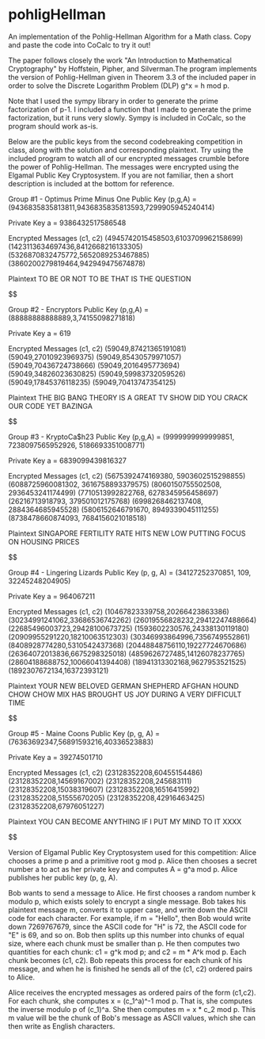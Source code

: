 # pohligHellman
An implementation of the Pohlig-Hellman Algorithm for a Math class. Copy and paste the code into CoCalc to try it out!

The paper follows closely the work "An Introduction to Mathematical Cryptography" by Hoffstein, Pipher, and Silverman.The program implements the version of Pohlig-Hellman given in Theorem 3.3 of the included paper in order to solve the Discrete Logarithm Problem (DLP) g^x = h mod p. 

Note that I used the sympy library in order to generate the prime factorization of p-1. I included a function that I made to generate the prime factorization, but it runs very slowly. Sympy is included in CoCalc, so the program should work as-is.

Below are the public keys from the second codebreaking competition in class, along with the solution and corresponding plaintext. Try using the included program to watch all of our encrypted messages crumble before the power of Pohlig-Hellman. The messages were encrypted using the Elgamal Public Key Cryptosystem. If you are not familiar, then a short description is included at the bottom for reference.



Group #1 - Optimus Prime Minus One
Public Key (p,g,A) = (9436835835813811,9436835835813593,7299905945240414)

Private Key a = 9386432517586548

Encrypted Messages (c1, c2)
(4945742015458503,6103709962158699)
(1423113634697436,8412668216133305)
(5326870832475772,5652089253467885)
(3860200279819464,942949475674878)

Plaintext
TO BE OR NOT TO BE THAT IS THE QUESTION

$$$$$$$$$$$$$$$$$$$$$$$$$$$$$$$$$$$$$$$$$$$$$$$$$$$$$$$$$$$$$$$$$$$$$$$$$$

Group #2 - Encryptors
Public Key (p,g,A) = (88888888888889,3,74155098271818)

Private Key a = 619

Encrypted Messages (c1, c2)
(59049,87421365191081)
(59049,27010923969375)
(59049,85430579971057)
(59049,70436724738666)
(59049,2016495773694)
(59049,34826023630825)
(59049,59983732059526)
(59049,17845376118235)
(59049,70413747354125)

Plaintext
THE BIG BANG THEORY IS A GREAT TV SHOW DID YOU CRACK OUR CODE YET BAZINGA

$$$$$$$$$$$$$$$$$$$$$$$$$$$$$$$$$$$$$$$$$$$$$$$$$$$$$$$$$$$$$$$$$$$$$$$$$$

Group #3 - KryptoCa$h23
Public Key (p,g,A) = (9999999999999851, 7238097565952926, 5186693351008771)

Private Key a = 6839099439816327

Encrypted Messages (c1, c2)
(5675392474169380, 5903602515298855)
(6088725960081302, 3616758893379575)
(8060150755502508, 2936453241174499)
(7710513992822768, 6278345956458697)
(26216713918793, 379501012175768)
(6998268462137408, 2884364685945528)
(5806152646791670, 8949339045111255)
(8738478660874093, 7684156021018518)

Plaintext
SINGAPORE FERTILITY RATE HITS NEW LOW PUTTING FOCUS ON HOUSING PRICES

$$$$$$$$$$$$$$$$$$$$$$$$$$$$$$$$$$$$$$$$$$$$$$$$$$$$$$$$$$$$$$$$$$$$$$$$$$

Group #4 - Lingering Lizards
Public Key (p, g, A) = (34127252370851, 109, 32245248204905)

Private Key a = 964067211

Encrypted Messages (c1, c2)
(10467823339758,20266423863386)
(30234991241062,33686536742262)
(26019556828232,29412247488664)
(22685496003723,29428100673725)
(1593602230576,24338130119180)
(20909955291220,18210063512303)
(30346993864996,7356749552861)
(8408928774280,5310542437368)
(20448848756110,19227724670686)
(26364072013836,6675298325018)
(4859626727485,14126078237765)
(28604188688752,10066041394408)
(18941313302168,9627953521525)
(1892307672134,16372393121)

Plaintext
YOUR NEW BELOVED GERMAN SHEPHERD AFGHAN HOUND CHOW CHOW MIX HAS BROUGHT US JOY DURING A VERY DIFFICULT TIME

$$$$$$$$$$$$$$$$$$$$$$$$$$$$$$$$$$$$$$$$$$$$$$$$$$$$$$$$$$$$$$$$$$$$$$$$$$

Group #5 - Maine Coons
Public Key (p, g, A) = (76363692347,56891593216,40336523883)

Private Key a = 39274501710

Encrypted Messages (c1, c2)
(23128352208,60455154486)
(23128352208,14569167002)
(23128352208,245683111)
(23128352208,15038319607)
(23128352208,16516415992)
(23128352208,51555670205)
(23128352208,42916463425)
(23128352208,67976051227)

Plaintext
YOU CAN BECOME ANYTHING IF I PUT MY MIND TO IT XXXX

$$$$$$$$$$$$$$$$$$$$$$$$$$$$$$$$$$$$$$$$$$$$$$$$$$$$$$$$$$$$$$$$$$$$$$$$$$

Version of Elgamal Public Key Cryptosystem used for this competition:
Alice chooses a prime p and a primitive root g mod p. Alice then chooses a secret number a to act as her private key and computes A = g^a mod p. Alice publishes her public key (p, g, A).

Bob wants to send a message to Alice. He first chooses a random number k modulo p, which exists solely to encrypt a single message. Bob takes his plaintext message m, converts it to upper case, and write down the ASCII code for each character. For example, if m = "Hello", then Bob would write down 7269767679, since the ASCII code for "H" is 72, the ASCII code for "E" is 69, and so on. Bob then splits up this number into chunks of equal size, where each chunk must be smaller than p. He then computes two quantities for each chunk: c1 = g^k mod p; and c2 = m * A^k mod p. Each chunk becomes (c1, c2). Bob repeats this process for each chunk of his message, and when he is finished he sends all of the (c1, c2) ordered pairs to Alice.

Alice receives the encrypted messages as ordered pairs of the form (c1,c2). For each chunk, she computes x = (c_1^a)^-1 mod p. That is, she computes the inverse modulo p of (c_1)^a. She then computes m = x * c_2 mod p. This m value will be the chunk of Bob's message as ASCII values, which she can then write as English characters.